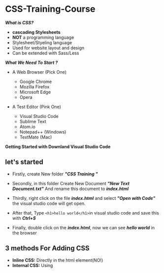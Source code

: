 # CSS-Training-Course

***What is CSS?***
  + **cascading Stylesheets**
  + **NOT** a programming language
  + Stylesheet/Styeling language
  + Used for website layout and design 
  + Can be extended with Sass/Less

***What We Need To Start  ?***

  + A Web Browser (Pick One)
    - Google Chrome
    - Mozilla Firefox
    - Microsoft Edge
    - Opera 

  + A Test Editor (Pink One)
    + Visual Studio Code
    + Sublime Text 
    + Atom.io
    + Notepad++ (Windows)
    + TextMate (Mac)

**Getting Started with Downland Visual Studio Code**
## let's started

+ Firstly, create New folder  ***"CSS Training "***

+ Secondly, in this folder Create New Document  ***"New Text Document.txt"***  And rename this document to ***index.html***

+ Thirdly, right click on the file ***index.html***  and select ***"Open with Code"***  the visual studio code will get open.

+ After that, Type ```<h1>hello world</h1>```in visual studio code and save this with ***Ctrl+S***

+ Finally, double click on the ***index.html***, now we can see ***hello world*** in the browser 

## 3 methods For Adding CSS

 + **Inline CSS:** Directly in the html element(NO!)
 + **Internal CSS:** Using <style> tags within a single document
 + **External CSS:** Linking an external .css file
 
 **Inline CSS:**
  ```
  <h1 style="color:red" >Hello World</h1>
  ```
  **Internal CSS:**
  
  add this code in the head
  ```
  <style type="text/css">
        h1{
            color: blue;
        }
  </style>
  ```
**External CSS:**

+ Firstly, in the same folder ***"CSS Training "*** create New folder  ***"CSS"***

+ Secondly, in this folder Create New Document  ***"New Text Document.txt"***  And rename this document to ***styles.css***

+ Thirdly, right click on the file ***styles.css***  and select ***"Open with Code"***  the visual studio code will get open.

+ After that, Type ```h1{ color: blue;}``` in visual studio code and save this with ***Ctrl+S***

+ Now go to ***index.html*** add this line ```<link rel="stylesheet" type="text/css" href="css/styles.css">``` code  in the head

+ Finally, now we can see ***hello world*** with color blue in the browser 

## CSS Selector

![selector](https://user-images.githubusercontent.com/69158314/111882106-01aa7900-89b4-11eb-843c-fdcdac42e56d.jpg)

For example :

```
body{
    background-color: #f4f4f4;
    color: #555555;
    }
```
## Box Modle Colors In CSS

**Color Names and HTML Color names**
```
body{
      color: red;
      background: coral;
    }
```
**Hexadecimal**
```
h1{
    color: #00ff00;
  }
```
**RGB**
```
p{
   color:rgb(0, 0, 255) ;
 }
```
**html**
```
 <div class="container">
      <div class="box-1">
          <h1>Hello World</h1>
          <p>
          Lorem ipsum dolor sit amet consectetur adipisicing elit. Placeat optio sed aut eaque quis laudantium laborum natus, neque tenetur amet. Non saepe eius minus blanditiis, enim nesciunt. Possimus, consectetur rerum.
          </p>
      </div>
  </div>
```
**css**
```
body{
    background-color: #f4f4f4;
    color: #555555;

    font-family: Arial, Helvetica, sans-serif;
    font-size: 18px;
    font-weight: bold;
    /* same as above */
    /* font: normal 18px Arial, Helvetica, sans-serif; */

    line-height: 1.6em;
    margin: 0;
    
    } 

.container{
    width: 80%;
    /* width: 490px; */
    margin: auto;
          }
.box-1{
    background-color: #333;
    color:#fff;
      }
```
## CSS Box Modle

![css_box_model](https://user-images.githubusercontent.com/69158314/111900912-69ed6f00-8a35-11eb-83a8-e627edac7610.png)

## Margin Padding Border
```
.box-1{
    background-color: #333;
    color:#fff;

    border-right: 5px red solid;
    border-left: 5px red solid;
    border-top: 5px red solid;
    border-bottom: 5px red solid;
    border-width: 3px;
    border-bottom-width: 10px;
    border-top-style: dotted;

    border: 5px red solid;

    padding-top: 20px;
    padding-bottom: 20px;
    padding-right: 20px;
    padding-left: 20px;
    /* same as above */
    padding: 20px;

    margin-top: 20px;
    margin-bottom: 20px;
    margin-right: 0px;
    margin-left: 0px;
    /* same as above */
    margin: 20px 0;
}
```
## Style of Titre:hello world
```
.box-1 h1{
    font-family: Tahoma;
    font-weight:800;
    font-style: italic;
    text-decoration: underline;
    text-transform: uppercase;
    letter-spacing: 0.2em;
    word-spacing: 1em;
}
```

